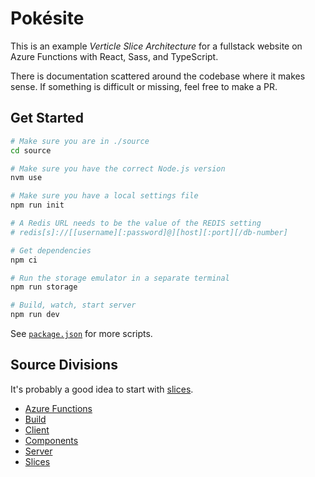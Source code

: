 # Pokésite

This is an example _Verticle Slice Architecture_ for a fullstack website on Azure Functions with React, Sass, and TypeScript.

There is documentation scattered around the codebase where it makes sense. If something is difficult or missing, feel free to make a PR.

## Get Started

```sh
# Make sure you are in ./source
cd source

# Make sure you have the correct Node.js version
nvm use

# Make sure you have a local settings file
npm run init

# A Redis URL needs to be the value of the REDIS setting
# redis[s]://[[username][:password]@][host][:port][/db-number]

# Get dependencies
npm ci

# Run the storage emulator in a separate terminal
npm run storage

# Build, watch, start server
npm run dev
```

See [`package.json`](./source/package.json) for more scripts.

## Source Divisions

It's probably a good idea to start with [slices](./source/slices/slices.md).

- [Azure Functions](./source/azure-functions/azure-functions.md)
- [Build](./source/build/build.md)
- [Client](./source/client/client.md)
- [Components](./source/components/components.md)
- [Server](./source/server/server.md)
- [Slices](./source/slices/slices.md)
